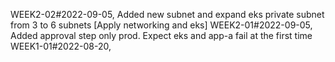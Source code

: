WEEK2-02#2022-09-05, Added new subnet and expand eks private subnet from 3 to 6 subnets [Apply networking and eks]
WEEK2-01#2022-09-05, Added approval step only prod. Expect eks and app-a fail at the first time
WEEK1-01#2022-08-20, 